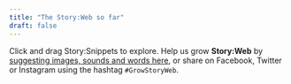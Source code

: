```yaml
---
title: "The Story:Web so far"
draft: false
---
```


<div class="flourish-embed flourish-network" data-src="visualisation/4975961" style="
    width: 100vw;
    position: relative;
    left: 50%;
    right: 50%;
    margin-left: -50vw;
    margin-right: -50vw;"></div>

Click and drag Story:Snippets to explore. Help us grow **Story:Web** by [suggesting images, sounds and words here](https://forms.gle/eNgsGrePY4p9gNoo9 "Google Form"), or share on Facebook, Twitter or Instagram using the hashtag `#GrowStoryWeb`.